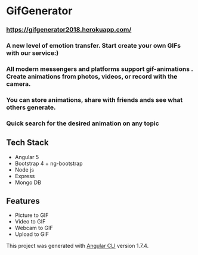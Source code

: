 # GifGenerator 
### https://gifgenerator2018.herokuapp.com/
### A new level of emotion transfer. Start create your own GIFs with our service:) 
### All modern messengers and platforms support gif-animations . Create animations from photos, videos, or record with the camera.
### You can store animations, share with friends ands see what others generate.
### Quick search for the desired animation on any topic 


## Tech Stack

* Angular 5
* Bootstrap 4 + ng-bootstrap
* Node js
* Express
* Mongo DB

## Features

* Picture to GIF
* Video to GIF
* Webcam to GIF
* Upload to GIF


This project was generated with [Angular CLI](https://github.com/angular/angular-cli) version 1.7.4.